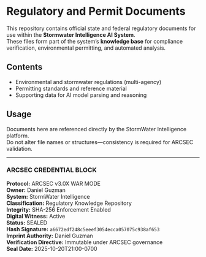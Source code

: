 # Regulatory and Permit Documents

This repository contains official state and federal regulatory documents for use within the **Stormwater Intelligence AI System**.  
These files form part of the system’s **knowledge base** for compliance verification, environmental permitting, and automated analysis.

## Contents
- Environmental and stormwater regulations (multi-agency)
- Permitting standards and reference material
- Supporting data for AI model parsing and reasoning

## Usage
Documents here are referenced directly by the StormWater Intelligence platform.  
Do not alter file names or structures—consistency is required for ARCSEC validation.

---

### ARCSEC CREDENTIAL BLOCK  
**Protocol:** ARCSEC v3.0X WAR MODE  
**Owner:** Daniel Guzman  
**System:** StormWater Intelligence  
**Classification:** Regulatory Knowledge Repository  
**Integrity:** SHA-256 Enforcement Enabled  
**Digital Witness:** Active  
**Status:** SEALED  
**Hash Signature:** `a6672edf248c5eeef3054ecca057075c938af653`  
**Imprint Authority:** Daniel Guzman  
**Verification Directive:** Immutable under ARCSEC governance  
**Seal Date:** 2025-10-20T21:00-0700  
